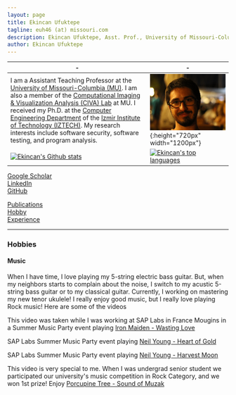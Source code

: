 ```yaml
---
layout: page
title: Ekincan Ufuktepe
tagline: euh46 (at) missouri.com
description: Ekincan Ufuktepe, Asst. Prof., University of Missouri-Columbia
author: Ekincan Ufuktepe
---
```


| - | - |
|---|---|
| I am a Assistant Teaching Professor at the [University of Missouri-Columbia (MU)](https://missouri.edu/). I am also a member of the [Computational Imaging & Visualization Analysis (CIVA) Lab](http://cell.missouri.edu/) at MU. I received my Ph.D. at the [Computer Engineering Department](https://ceng.iyte.edu.tr) of the [Izmir Institute of Technology (IZTECH)](https://ceng.iyte.edu.tr). My research interests include software security, software testing, and program analysis.     | ![](/image/headshot.png){:height="720px" width="1200px"} |
|[![Ekincan's Github stats](https://github-readme-stats.vercel.app/api?username=ekincanufuktepe&theme=blue-green)](https://github.com/ekincanufuktepe/github-readme-stats)|[![Ekincan's top languages](https://github-readme-stats.vercel.app/api/top-langs/?username=ekincanufuktepe&theme=blue-green)](https://github.com/ekincanufuktepe/github-readme-stats)|

[Google Scholar](https://scholar.google.com/citations?user=nMoEPfwAAAAJ&hl=en)  
[LinkedIn](https://www.linkedin.com/in/ekincan-ufuktepe-8a208944/)  
[GitHub](https://github.com/ekincanufuktepe)  

[Publications](https://ekincanufuktepe.github.io/index.html)  
[Hobby](https://ekincanufuktepe.github.io/hobby.html)  
[Experience](https://ekincanufuktepe.github.io/experience.html)  

---

### Hobbies  

#### Music 
When I have time, I love playing my 5-string electric bass guitar. But, when my neighbors starts to complain about the noise, I switch to my acustic 5-string bass guitar or to my classical guitar. Currently, I working on mastering my new tenor ukulele! I really enjoy good music, but I really love playing Rock music! Here are some of the videos 

This video was taken while I was working at SAP Labs in France Mougins in a Summer Music Party event playing [Iron Maiden - Wasting Love](https://www.youtube.com/watch?v=dU9xTIbm8Do&list=UUYcDi6Yc50_vAtXOoYjgzXQ)
        
SAP Labs Summer Music Party event playing [Neil Young - Heart of Gold](https://www.youtube.com/watch?v=8LfN0J_6SEk&index=106&list=UUYcDi6Yc50_vAtXOoYjgzXQ)

SAP Labs Summer Music Party event playing [Neil Young - Harvest Moon](https://www.youtube.com/watch?v=97be2YwsF4o&index=112&list=UUYcDi6Yc50_vAtXOoYjgzXQ)

This video is very special to me. When I was undergrad senior student we participated our university's music competition in Rock Category, and we won 1st prize! Enjoy [Porcupine Tree - Sound of Muzak](https://www.youtube.com/watch?v=zAG_xLVv3ck)
